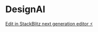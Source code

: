 # DesignAI

[Edit in StackBlitz next generation editor ⚡️](https://stackblitz.com/~/github.com/NicMoy/DesignAI)